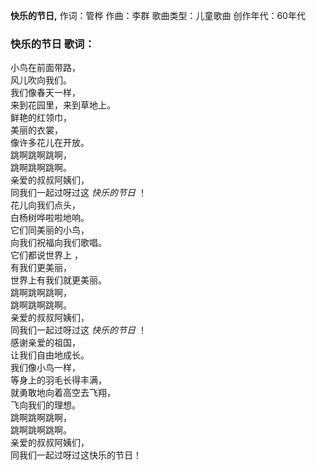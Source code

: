 

**快乐的节日,** 作词：管桦 作曲：李群 歌曲类型：儿童歌曲 创作年代：60年代

### 快乐的节日 歌词：

小鸟在前面带路，  
风儿吹向我们。  
我们像春天一样，  
来到花园里，来到草地上。  
鲜艳的红领巾，  
美丽的衣裳，  
像许多花儿在开放。  
跳啊跳啊跳啊，  
跳啊跳啊跳啊。  
亲爱的叔叔阿姨们，  
同我们一起过呀过这 _快乐的节日_ ！  
花儿向我们点头，  
白杨树哗啦啦地响。  
它们同美丽的小鸟，  
向我们祝福向我们歌唱。  
它们都说世界上 ，  
有我们更美丽，  
世界上有我们就更美丽。  
跳啊跳啊跳啊，  
跳啊跳啊跳啊。  
亲爱的叔叔阿姨们，  
同我们一起过呀过这 _快乐的节日_ ！  
感谢亲爱的祖国，  
让我们自由地成长。  
我们像小鸟一样，  
等身上的羽毛长得丰满，  
就勇敢地向着高空去飞翔，  
飞向我们的理想。  
跳啊跳啊跳啊，  
跳啊跳啊跳啊。  
亲爱的叔叔阿姨们，  
同我们一起过呀过这快乐的节日！

